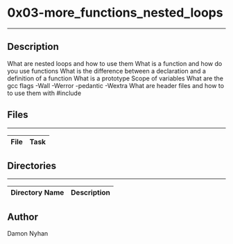 # 0x03-more_functions_nested_loops
---
## Description
What are nested loops and how to use them
What is a function and how do you use functions
What is the difference between a declaration and a definition of a function
What is a prototype
Scope of variables
What are the gcc flags -Wall -Werror -pedantic -Wextra
What are header files and how to to use them with #include

## Files
---
File|Task
---|---

## Directories
---
Directory Name | Description
---|---




## Author
Damon Nyhan